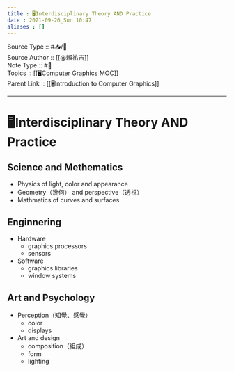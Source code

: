 ```yaml
---
title : 🖥️Interdisciplinary Theory AND Practice
date : 2021-09-26_Sun 10:47
aliases : []
---
```

Source Type :: #📥/📄 <br>
Source Author :: [[@賴祐吉]]<br>
Note Type :: #📝 <br>
Topics :: [[🖥️Computer Graphics MOC]]<br>
Parent Link :: [[🖥️Introduction to Computer Graphics]]<br>

---
# 🖥️Interdisciplinary Theory AND Practice

## Science and Methematics
+ Physics of light, color and appearance
+ Geometry（幾何） and perspective（透視）
+ Mathmatics of curves and surfaces

## Enginnering
+ Hardware
	- graphics processors
	- sensors
+ Software
	- graphics libraries
	- window systems

## Art and Psychology
+ Perception（知覺、感覺）
	- color
	- displays
+ Art and design
	- composition（組成）
	- form
	- lighting